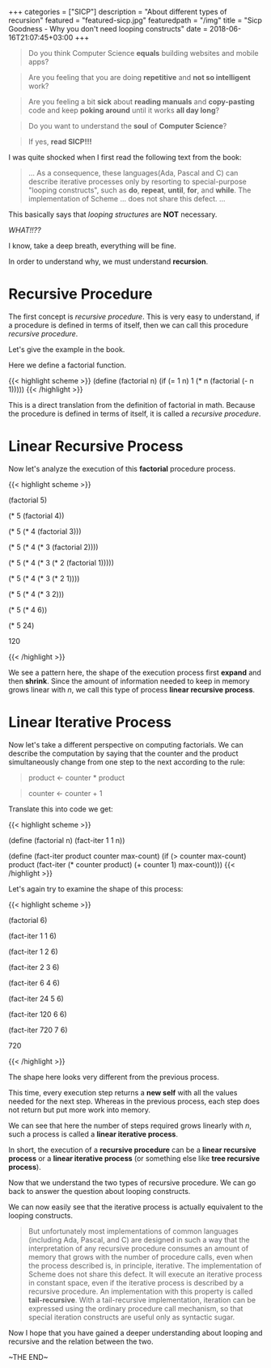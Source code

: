 +++
categories = ["SICP"]
description = "About different types of recursion"
featured = "featured-sicp.jpg"
featuredpath = "/img"
title = "Sicp Goodness - Why you don't need looping constructs"
date = 2018-06-16T21:07:45+03:00
+++

>Do you think Computer Science **equals** building websites and mobile apps? 

>Are you feeling that you are doing **repetitive** and **not so intelligent** work?

>Are you feeling a bit **sick** about **reading manuals** and **copy-pasting** code and keep **poking around** until it works **all day long**? 

>Do you want to understand the **soul** of **Computer Science**?

>If yes, **read SICP!!!**

I was quite shocked when I first read the following text from the book:

>... As a consequence, these languages(Ada, Pascal and C) can describe iterative processes only by resorting to special-purpose "looping constructs", such as **do**, **repeat**, **until**, **for**, and **while**. The implementation of Scheme ... does not share this defect. ...

This basically says that *looping structures* are **NOT** necessary.

*WHAT!!??*

I know, take a deep breath, everything will be fine.

In order to understand why, we must understand **recursion**.

# Recursive Procedure

The first concept is *recursive procedure*. This is very easy to understand, if a procedure is defined in terms of itself, then we can call this procedure *recursive procedure*.

Let's give the example in the book.

Here we define a factorial function.

{{< highlight scheme >}}
(define (factorial n)
  (if (= 1 n)
    1
    (* n (factorial (- n 1)))))
{{< /highlight >}}

This is a direct translation from the definition of factorial in math. Because the procedure is defined in terms of itself, it is called a *recursive procedure*.

# Linear Recursive Process

Now let's analyze the execution of this **factorial** procedure process.

{{< highlight scheme >}}

(factorial 5)

(* 5 (factorial 4))

(* 5 (* 4 (factorial 3)))

(* 5 (* 4 (* 3 (factorial 2))))

(* 5 (* 4 (* 3 (* 2 (factorial 1)))))

(* 5 (* 4 (* 3 (* 2 1))))

(* 5 (* 4 (* 3 2)))

(* 5 (* 4 6))

(* 5 24)

120

{{< /highlight >}}

We see a pattern here, the shape of the execution process first **expand** and then **shrink**. Since the amount of information needed to keep in memory grows linear with *n*, we call this type of process **linear recursive process**.

# Linear Iterative Process

Now let's take a different perspective on computing factorials. We can describe the computation by saying that the counter and the product simultaneously change from one step to the next according to the rule:

>product <- counter * product

>counter <- counter + 1

Translate this into code we get:

{{< highlight scheme >}}

(define (factorial n)
  (fact-iter 1 1 n))
  
(define (fact-iter product counter max-count)
  (if (> counter max-count)
    product
    (fact-iter (* counter product)
               (+ counter 1)
               max-count)))
{{< /highlight >}}

Let's again try to examine the shape of this process:

{{< highlight scheme >}}

(factorial 6)

(fact-iter 1 1 6)

(fact-iter 1 2 6)

(fact-iter 2 3 6)

(fact-iter 6 4 6)

(fact-iter 24 5 6)

(fact-iter 120 6 6)

(fact-iter 720 7 6)

720

{{< /highlight >}}

The shape here looks very different from the previous process.

This time, every execution step returns a **new self** with all the values needed for the next step. Whereas in the previous process, each step does not return but put more work into memory.

We can see that here the number of steps required grows linearly with *n*, such a process is called a **linear iterative process**.

In short, the execution of a **recursive procedure** can be a **linear recursive process** or a **linear iterative process** (or something else like **tree recursive process**).

Now that we understand the two types of recursive procedure. We can go back to answer the question about looping constructs.

We can now easily see that the iterative process is actually equivalent to the looping constructs.

>But unfortunately most implementations of common languages (including Ada, Pascal, and C) are designed in such a way that the interpretation of any recursive procedure consumes an amount of memory that grows with the number of procedure calls, even when the process described is, in principle, iterative. The implementation of Scheme does not share this defect. It will execute an iterative process in constant space, even if the iterative process is described by a recursive procedure. An implementation with this property is called **tail-recursive**. With a tail-recursive implementation, iteration can be expressed using the ordinary procedure call mechanism, so that special iteration constructs are useful only as syntactic sugar.

Now I hope that you have gained a deeper understanding about looping and recursive and the relation between the two.

~THE END~

